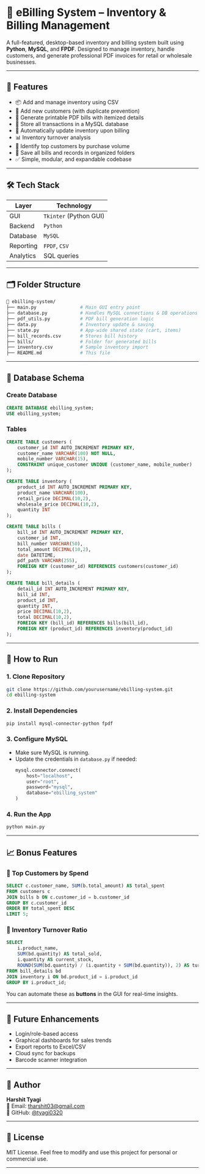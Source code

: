 # 🧾 eBilling System – Inventory & Billing Management

A full-featured, desktop-based inventory and billing system built using **Python**, **MySQL**, and **FPDF**. Designed to manage inventory, handle customers, and generate professional PDF invoices for retail or wholesale businesses.

---

## 🚀 Features

- 📦 Add and manage inventory using CSV
- 👥 Add new customers (with duplicate prevention)
- 🧾 Generate printable PDF bills with itemized details
- 💾 Store all transactions in a MySQL database
- 🧮 Automatically update inventory upon billing
- 📊 Inventory turnover analysis
- 🥇 Identify top customers by purchase volume
- 📁 Save all bills and records in organized folders
- ✅ Simple, modular, and expandable codebase

---

## 🛠️ Tech Stack

| Layer        | Technology         |
|--------------|--------------------|
| GUI          | `Tkinter` (Python GUI) |
| Backend      | `Python`           |
| Database     | `MySQL`            |
| Reporting    | `FPDF`, `CSV`      |
| Analytics    | SQL queries        |

---

## 🗂️ Folder Structure

```bash
📁 ebilling-system/
├── main.py                # Main GUI entry point
├── database.py            # Handles MySQL connections & DB operations
├── pdf_utils.py           # PDF bill generation logic
├── data.py                # Inventory update & saving
├── state.py               # App-wide shared state (cart, items)
├── bill_records.csv       # Stores bill history
├── bills/                 # Folder for generated bills
├── inventory.csv          # Sample inventory import
├── README.md              # This file
```

---

## 🧱 Database Schema

### Create Database

```sql
CREATE DATABASE ebilling_system;
USE ebilling_system;
```

### Tables

```sql
CREATE TABLE customers (
    customer_id INT AUTO_INCREMENT PRIMARY KEY,
    customer_name VARCHAR(100) NOT NULL,
    mobile_number VARCHAR(15),
    CONSTRAINT unique_customer UNIQUE (customer_name, mobile_number)
);

CREATE TABLE inventory (
    product_id INT AUTO_INCREMENT PRIMARY KEY,
    product_name VARCHAR(100),
    retail_price DECIMAL(10,2),
    wholesale_price DECIMAL(10,2),
    quantity INT
);

CREATE TABLE bills (
    bill_id INT AUTO_INCREMENT PRIMARY KEY,
    customer_id INT,
    bill_number VARCHAR(50),
    total_amount DECIMAL(10,2),
    date DATETIME,
    pdf_path VARCHAR(255),
    FOREIGN KEY (customer_id) REFERENCES customers(customer_id)
);

CREATE TABLE bill_details (
    detail_id INT AUTO_INCREMENT PRIMARY KEY,
    bill_id INT,
    product_id INT,
    quantity INT,
    price DECIMAL(10,2),
    total DECIMAL(10,2),
    FOREIGN KEY (bill_id) REFERENCES bills(bill_id),
    FOREIGN KEY (product_id) REFERENCES inventory(product_id)
);
```

---

## 🧪 How to Run

### 1. Clone Repository

```bash
git clone https://github.com/yourusername/ebilling-system.git
cd ebilling-system
```

### 2. Install Dependencies

```bash
pip install mysql-connector-python fpdf
```

### 3. Configure MySQL

- Make sure MySQL is running.
- Update the credentials in `database.py` if needed:
  ```python
  mysql.connector.connect(
      host="localhost",
      user="root",
      password="mysql",
      database="ebilling_system"
  )
  ```

### 4. Run the App

```bash
python main.py
```

---

## 📈 Bonus Features

### 📌 Top Customers by Spend

```sql
SELECT c.customer_name, SUM(b.total_amount) AS total_spent
FROM customers c
JOIN bills b ON c.customer_id = b.customer_id
GROUP BY c.customer_id
ORDER BY total_spent DESC
LIMIT 5;
```

### 🔁 Inventory Turnover Ratio

```sql
SELECT 
    i.product_name,
    SUM(bd.quantity) AS total_sold,
    i.quantity AS current_stock,
    ROUND(SUM(bd.quantity) / (i.quantity + SUM(bd.quantity)), 2) AS turnover_ratio
FROM bill_details bd
JOIN inventory i ON bd.product_id = i.product_id
GROUP BY i.product_id;
```

You can automate these as **buttons** in the GUI for real-time insights.

---

## 🧠 Future Enhancements

- Login/role-based access
- Graphical dashboards for sales trends
- Export reports to Excel/CSV
- Cloud sync for backups
- Barcode scanner integration

---

## 👤 Author

**Harshit Tyagi**  
📧 Email: tharshit03@gmail.com  
🔗 GitHub: [@tyagi0320](https://github.com/tyagi0320)

---

## 📄 License

MIT License. Feel free to modify and use this project for personal or commercial use.

---
